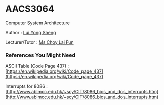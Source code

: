 # AACS3064

Computer System Architecture

Author : [Lui Yong Sheng](https://www.datasenz.com/luiyongsheng)

Lecturer/Tutor : [Ms Choy Lai Fun](http://www.tarc.edu.my/staffDirectory.jsp?fdept=FOCS&fbrncd=KL&fstaff=Choy+Lai+Fun)

### References You Might Need
ASCII Table (Code Page 437) : [https://en.wikipedia.org/wiki/Code_page_437](https://en.wikipedia.org/wiki/Code_page_437)

Interrupts for 8086         : [http://www.ablmcc.edu.hk/~scy/CIT/8086_bios_and_dos_interrupts.htm](http://www.ablmcc.edu.hk/~scy/CIT/8086_bios_and_dos_interrupts.htm)
